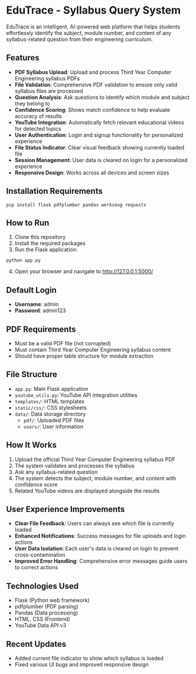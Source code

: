 # EduTrace - Syllabus Query System

EduTrace is an intelligent, AI-powered web platform that helps students effortlessly identify the subject, module number, and content of any syllabus-related question from their engineering curriculum.


## Features

- **PDF Syllabus Upload**: Upload and process Third Year Computer Engineering syllabus PDFs
- **File Validation**: Comprehensive PDF validation to ensure only valid syllabus files are processed
- **Question Analysis**: Ask questions to identify which module and subject they belong to
- **Confidence Scoring**: Shows match confidence to help evaluate accuracy of results
- **YouTube Integration**: Automatically fetch relevant educational videos for detected topics
- **User Authentication**: Login and signup functionality for personalized experience
- **File Status Indicator**: Clear visual feedback showing currently loaded file
- **Session Management**: User data is cleared on login for a personalized experience
- **Responsive Design**: Works across all devices and screen sizes

## Installation Requirements

```
pip install flask pdfplumber pandas werkzeug requests
```

## How to Run

1. Clone this repository
2. Install the required packages
3. Run the Flask application:

```
python app.py
```

4. Open your browser and navigate to http://127.0.0.1:5000/

## Default Login

- **Username**: admin
- **Password**: admin123

## PDF Requirements

- Must be a valid PDF file (not corrupted)
- Must contain Third Year Computer Engineering syllabus content
- Should have proper table structure for module extraction

## File Structure

- `app.py`: Main Flask application
- `youtube_utils.py`: YouTube API integration utilities
- `templates/`: HTML templates
- `static/css/`: CSS stylesheets
- `data/`: Data storage directory
  - `pdf/`: Uploaded PDF files
  - `users/`: User information

## How It Works

1. Upload the official Third Year Computer Engineering syllabus PDF
2. The system validates and processes the syllabus
3. Ask any syllabus-related question
4. The system detects the subject, module number, and content with confidence score
5. Related YouTube videos are displayed alongside the results

## User Experience Improvements

- **Clear File Feedback**: Users can always see which file is currently loaded
- **Enhanced Notifications**: Success messages for file uploads and login actions
- **User Data Isolation**: Each user's data is cleared on login to prevent cross-contamination
- **Improved Error Handling**: Comprehensive error messages guide users to correct actions

## Technologies Used

- Flask (Python web framework)
- pdfplumber (PDF parsing)
- Pandas (Data processing)
- HTML, CSS (Frontend)
- YouTube Data API v3 

## Recent Updates

- Added current file indicator to show which syllabus is loaded
- Fixed various UI bugs and improved responsive design 
